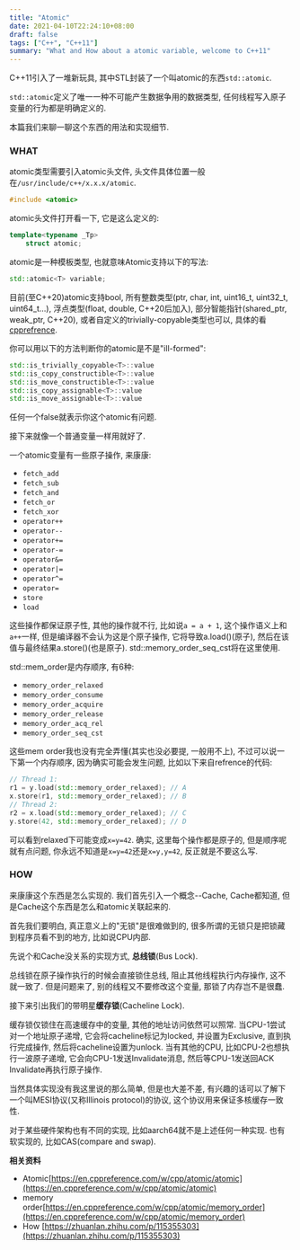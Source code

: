 ```yaml
---
title: "Atomic"
date: 2021-04-10T22:24:10+08:00
draft: false
tags: ["C++", "C++11"]
summary: "What and How about a atomic variable, welcome to C++11"
---
```


C++11引入了一堆新玩具, 其中STL封装了一个叫atomic的东西`std::atomic`.

`std::atomic`定义了唯一一种不可能产生数据争用的数据类型, 任何线程写入原子变量的行为都是明确定义的.

本篇我们来聊一聊这个东西的用法和实现细节.

### WHAT

atomic类型需要引入atomic头文件, 头文件具体位置一般在`/usr/include/c++/x.x.x/atomic`.
```c++
#include <atomic>
```
atomic头文件打开看一下, 它是这么定义的:
```c++
template<typename _Tp>
    struct atomic;
```
atomic是一种模板类型, 也就意味Atomic支持以下的写法:
```c++
std::atomic<T> variable;
```
目前(至C++20)atomic支持bool, 所有整数类型(ptr, char, int, uint16_t, uint32_t, uint64_t...), 浮点类型(float, double, C++20后加入), 部分智能指针(shared_ptr, weak_ptr, C++20), 或者自定义的trivially-copyable类型也可以, 具体的看[cpprefrence](https://en.cppreference.com/w/cpp/atomic/atomic).

你可以用以下的方法判断你的atomic是不是"ill-formed":
```c++
std::is_trivially_copyable<T>::value
std::is_copy_constructible<T>::value
std::is_move_constructible<T>::value
std::is_copy_assignable<T>::value
std::is_move_assignable<T>::value
```
任何一个false就表示你这个atomic有问题.

接下来就像一个普通变量一样用就好了.

一个atomic变量有一些原子操作, 来康康:

+ `fetch_add`
+ `fetch_sub`
+ `fetch_and`
+ `fetch_or`
+ `fetch_xor`
+ `operator++`
+ `operator--`
+ `operator+=`
+ `operator-=`
+ `operator&=`
+ `operator|=`
+ `operator^=`
+ `operator=`
+ `store`
+ `load`

这些操作都保证原子性, 其他的操作就不行, 比如说`a = a + 1`, 这个操作语义上和`a++`一样, 但是编译器不会认为这是个原子操作, 它将导致a.load()(原子), 然后在该值与最终结果a.store()(也是原子). std::memory_order_seq_cst将在这里使用.

std::mem_order是内存顺序, 有6种:

+ `memory_order_relaxed`
+ `memory_order_consume`
+ `memory_order_acquire`
+ `memory_order_release`
+ `memory_order_acq_rel`
+ `memory_order_seq_cst`

这些mem order我也没有完全弄懂(其实也没必要提, 一般用不上), 不过可以说一下第一个内存顺序, 因为确实可能会发生问题, 比如以下来自refrence的代码:
``` c++
// Thread 1:
r1 = y.load(std::memory_order_relaxed); // A
x.store(r1, std::memory_order_relaxed); // B
// Thread 2:
r2 = x.load(std::memory_order_relaxed); // C 
y.store(42, std::memory_order_relaxed); // D
```
可以看到relaxed下可能变成`x=y=42`. 确实, 这里每个操作都是原子的, 但是顺序呢就有点问题, 你永远不知道是`x=y=42`还是`x=y,y=42`, 反正就是不要这么写.

### HOW

来康康这个东西是怎么实现的. 我们首先引入一个概念--Cache, Cache都知道, 但是Cache这个东西是怎么和atomic关联起来的.

首先我们要明白, 真正意义上的"无锁"是很难做到的, 很多所谓的无锁只是把锁藏到程序员看不到的地方, 比如说CPU内部.

先说个和Cache没关系的实现方式, **总线锁**(Bus Lock).

总线锁在原子操作执行的时候会直接锁住总线, 阻止其他线程执行内存操作, 这不就一致了. 但是问题来了, 别的线程又不要修改这个变量, 那锁了内存岂不是很蠢. 

接下来引出我们的带明星**缓存锁**(Cacheline Lock).

缓存锁仅锁住在高速缓存中的变量, 其他的地址访问依然可以照常. 当CPU-1尝试对一个地址原子递增, 它会将cacheline标记为locked, 并设置为Exclusive, 直到执行完成操作, 然后将cacheline设置为unlock. 当有其他的CPU, 比如CPU-2也想执行一波原子递增, 它会向CPU-1发送Invalidate消息, 然后等CPU-1发送回ACK Invalidate再执行原子操作.

当然具体实现没有我这里说的那么简单, 但是也大差不差, 有兴趣的话可以了解下一个叫MESI协议(又称Illinois protocol)的协议, 这个协议用来保证多核缓存一致性.

对于某些硬件架构也有不同的实现, 比如aarch64就不是上述任何一种实现. 也有软实现的, 比如CAS(compare and swap).

**相关资料**
+ Atomic[https://en.cppreference.com/w/cpp/atomic/atomic](https://en.cppreference.com/w/cpp/atomic/atomic)
+ memory order[https://en.cppreference.com/w/cpp/atomic/memory_order](https://en.cppreference.com/w/cpp/atomic/memory_order)
+ How [https://zhuanlan.zhihu.com/p/115355303](https://zhuanlan.zhihu.com/p/115355303)